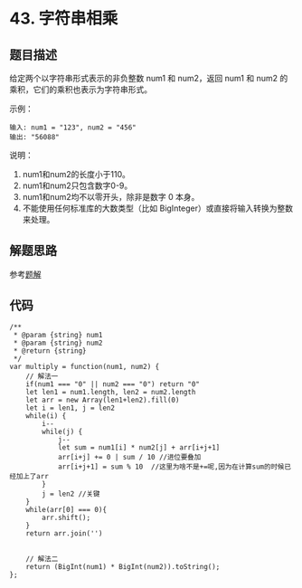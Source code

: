 # 43. 字符串相乘

## 题目描述
给定两个以字符串形式表示的非负整数 num1 和 num2，返回 num1 和 num2 的乘积，它们的乘积也表示为字符串形式。

示例：
```
输入: num1 = "123", num2 = "456"
输出: "56088"
```

说明：
1. num1和num2的长度小于110。
2. num1和num2只包含数字0-9。
3. num1和num2均不以零开头，除非是数字 0 本身。
4. 不能使用任何标准库的大数类型（比如 BigInteger）或直接将输入转换为整数来处理。

## 解题思路
参考[题解](https://leetcode-cn.com/problems/multiply-strings/solution/js-jie-ti-si-lu-by-jiu-wo-gu-niang-2/)

## 代码
```
/**
 * @param {string} num1
 * @param {string} num2
 * @return {string}
 */
var multiply = function(num1, num2) {
    // 解法一
    if(num1 === "0" || num2 === "0") return "0"
    let len1 = num1.length, len2 = num2.length
    let arr = new Array(len1+len2).fill(0)
    let i = len1, j = len2
    while(i) {
        i--
        while(j) {
            j--
            let sum = num1[i] * num2[j] + arr[i+j+1]
            arr[i+j] += 0 | sum / 10 //进位要叠加
            arr[i+j+1] = sum % 10  //这里为啥不是+=呢,因为在计算sum的时候已经加上了arr
        }
        j = len2 //关键
    }
    while(arr[0] === 0){
        arr.shift();
    }
    return arr.join('')


    // 解法二
    return (BigInt(num1) * BigInt(num2)).toString();
};
```